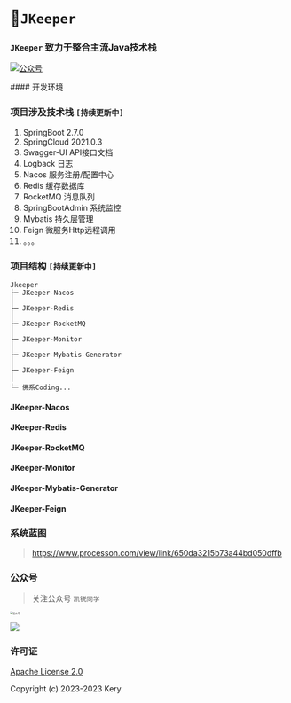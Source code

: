# 🚀`JKeeper`

### `JKeeper` 致力于整合主流Java技术栈
<p>
  <a href="#公众号"><img src="https://badgen.net/badge/%E5%85%AC%E4%BC%97%E5%8F%B7/%E5%87%AF%E9%94%90%E5%90%8C%E5%AD%A6/green?icon=kofi" alt="公众号"></a>
</p>
#### 开发环境

### 项目涉及技术栈 `[持续更新中]`
1. SpringBoot 2.7.0
2. SpringCloud 2021.0.3
3. Swagger-UI API接口文档
4. Logback 日志
5. Nacos 服务注册/配置中心
6. Redis 缓存数据库
7. RocketMQ 消息队列
8. SpringBootAdmin 系统监控
9. Mybatis 持久层管理
10. Feign 微服务Http远程调用
11. 。。。

### 项目结构 `[持续更新中]`
```
Jkeeper
├─ JKeeper-Nacos
│
├─ JKeeper-Redis
│
├─ JKeeper-RocketMQ
│
├─ JKeeper-Monitor
│
├─ JKeeper-Mybatis-Generator
│
├─ JKeeper-Feign
│
└─ 佛系Coding...

```
#### JKeeper-Nacos

#### JKeeper-Redis

#### JKeeper-RocketMQ

#### JKeeper-Monitor

#### JKeeper-Mybatis-Generator

#### JKeeper-Feign

### 系统蓝图
> https://www.processon.com/view/link/650da3215b73a44bd050dffb

### 公众号
> 关注公众号 `凯锐同学`

<img src="https://pic.imgdb.cn/item/65138b5dc458853aef1f648f.jpg" alt="公众号" style="zoom:30%;" />

![](https://gimg2.baidu.com/image_search/src=http%3A%2F%2Fsafe-img.xhscdn.com%2Fbw1%2F6c09c295-0cea-4dc9-892a-a3fa6f7febb7%3FimageView2%2F2%2Fw%2F1080%2Fformat%2Fjpg&refer=http%3A%2F%2Fsafe-img.xhscdn.com&app=2002&size=f9999,10000&q=a80&n=0&g=0n&fmt=auto?sec=1697795519&t=50a92a69f9f0b9a16c0683bb7faa65a7)

### 许可证

[Apache License 2.0](https://gitee.com/keryshang/jkeeper/blob/master/LICENSE)

Copyright (c) 2023-2023 Kery